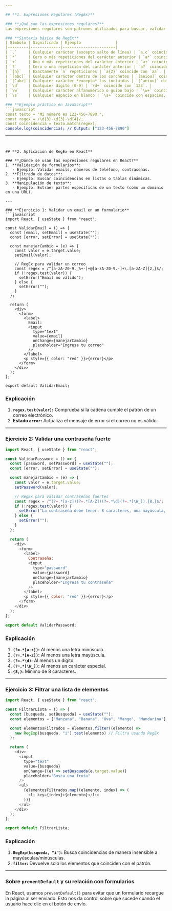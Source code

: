 ```yaml
---

## **1. Expresiones Regulares (RegEx)**

### **¿Qué son las expresiones regulares?**
Las expresiones regulares son patrones utilizados para buscar, validar o manipular cadenas de texto. Estos patrones son muy potentes y permiten identificar combinaciones específicas de caracteres dentro de una cadena.

### **Sintaxis básica de RegEx**
| Símbolo | Significado | Ejemplo               |
|---------|-------------|-----------------------|
| `.`     | Cualquier carácter (excepto salto de línea) | `a.c` coincide con `abc`, `a1c`. |
| `*`     | Cero o más repeticiones del carácter anterior | `a*` coincide con `a`, `aaa`, o `nada`. |
| `+`     | Una o más repeticiones del carácter anterior | `a+` coincide con `a`, `aaa`, pero no con `nada`. |
| `?`     | Cero o una repetición del carácter anterior | `a?` coincide con `a` o nada. |
| `{n}`   | Exactamente `n` repeticiones | `a{2}` coincide con `aa`. |
| `[abc]` | Cualquier carácter dentro de los corchetes | `[aeiou]` coincide con cualquier vocal. |
| `[^abc]`| Cualquier carácter *excepto* los incluidos | `[^aeiou]` coincide con consonantes. |
| `\d`    | Cualquier dígito (0-9) | `\d+` coincide con `123`. |
| `\w`    | Cualquier carácter alfanumérico o guion bajo | `\w+` coincide con `abc123`. |
| `\s`    | Cualquier espacio en blanco | `\s+` coincide con espacios, tabulaciones. |

### **Ejemplo práctico en JavaScript**
```javascript
const texto = "Mi número es 123-456-7890.";
const regex = /\d{3}-\d{3}-\d{4}/;
const coincidencia = texto.match(regex);
console.log(coincidencia); // Output: ["123-456-7890"]
```

---
```


## **2. Aplicación de RegEx en React**

### **¿Dónde se usan las expresiones regulares en React?**
1. **Validación de formularios**:
   - Ejemplo: Validar emails, números de teléfono, contraseñas.
2. **Filtrado de datos**:
   - Ejemplo: Buscar coincidencias en listas o tablas dinámicas.
3. **Manipulación de texto**:
   - Ejemplo: Extraer partes específicas de un texto (como un dominio en una URL).

---

### **Ejercicio 1: Validar un email en un formulario**
```javascript
import React, { useState } from "react";

const ValidarEmail = () => {
  const [email, setEmail] = useState("");
  const [error, setError] = useState("");

  const manejarCambio = (e) => {
    const valor = e.target.value;
    setEmail(valor);

    // RegEx para validar un correo
    const regex = /^[a-zA-Z0-9._%+-]+@[a-zA-Z0-9.-]+\.[a-zA-Z]{2,}$/;
    if (!regex.test(valor)) {
      setError("Email no válido");
    } else {
      setError("");
    }
  };

  return (
    <div>
      <form>
        <label>
          Email:
          <input
            type="text"
            value={email}
            onChange={manejarCambio}
            placeholder="Ingresa tu correo"
          />
        </label>
        <p style={{ color: "red" }}>{error}</p>
      </form>
    </div>
  );
};

export default ValidarEmail;
```

### **Explicación**
1. **`regex.test(valor)`:** Comprueba si la cadena cumple el patrón de un correo electrónico.
2. **Estado `error`:** Actualiza el mensaje de error si el correo no es válido.

---

### **Ejercicio 2: Validar una contraseña fuerte**
```javascript
import React, { useState } from "react";

const ValidarPassword = () => {
  const [password, setPassword] = useState("");
  const [error, setError] = useState("");

  const manejarCambio = (e) => {
    const valor = e.target.value;
    setPassword(valor);

    // RegEx para validar contraseñas fuertes
    const regex = /^(?=.*[a-z])(?=.*[A-Z])(?=.*\d)(?=.*[\W_]).{8,}$/;
    if (!regex.test(valor)) {
      setError("La contraseña debe tener: 8 caracteres, una mayúscula, un número y un símbolo.");
    } else {
      setError("");
    }
  };

  return (
    <div>
      <form>
        <label>
          Contraseña:
          <input
            type="password"
            value={password}
            onChange={manejarCambio}
            placeholder="Ingresa tu contraseña"
          />
        </label>
        <p style={{ color: "red" }}>{error}</p>
      </form>
    </div>
  );
};

export default ValidarPassword;
```

### **Explicación**
1. **`(?=.*[a-z])`:** Al menos una letra minúscula.
2. **`(?=.*[A-Z])`:** Al menos una letra mayúscula.
3. **`(?=.*\d)`:** Al menos un dígito.
4. **`(?=.*[\W_])`:** Al menos un carácter especial.
5. **`{8,}`:** Mínimo de 8 caracteres.

---

### **Ejercicio 3: Filtrar una lista de elementos**
```javascript
import React, { useState } from "react";

const FiltrarLista = () => {
  const [busqueda, setBusqueda] = useState("");
  const elementos = ["Manzana", "Banana", "Uva", "Mango", "Mandarina"];

  const elementosFiltrados = elementos.filter((elemento) =>
    new RegExp(busqueda, "i").test(elemento) // Filtra usando RegEx
  );

  return (
    <div>
      <input
        type="text"
        value={busqueda}
        onChange={(e) => setBusqueda(e.target.value)}
        placeholder="Busca una fruta"
      />
      <ul>
        {elementosFiltrados.map((elemento, index) => (
          <li key={index}>{elemento}</li>
        ))}
      </ul>
    </div>
  );
};

export default FiltrarLista;
```

### **Explicación**
1. **`RegExp(busqueda, "i")`:** Busca coincidencias de manera insensible a mayúsculas/minúsculas.
2. **`filter`:** Devuelve solo los elementos que coinciden con el patrón.

---

### **Sobre `preventDefault` y su relación con formularios**
En React, usamos `preventDefault()` para evitar que un formulario recargue la página al ser enviado. Esto nos da control sobre qué sucede cuando el usuario hace clic en el botón de envío.
